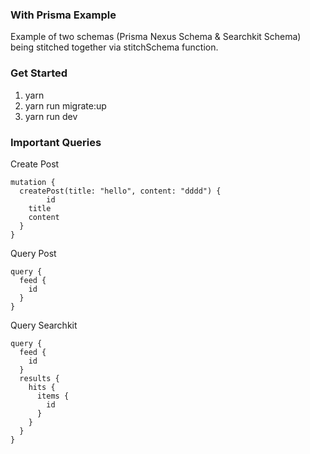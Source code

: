 ### With Prisma Example
Example of two schemas (Prisma Nexus Schema & Searchkit Schema) being stitched together via stitchSchema function. 

### Get Started

1. yarn
2. yarn run migrate:up
3. yarn run dev

### Important Queries

Create Post 

```gql
mutation {
  createPost(title: "hello", content: "dddd") {
		id
    title
    content
  }
}
```

Query Post

```gql
query {
  feed {
    id
  }
}
```

Query Searchkit
```gql
query {
  feed {
    id
  }
  results {
    hits {
      items {
        id
      }
    }
  }
}
```
